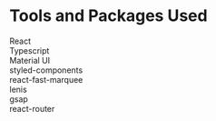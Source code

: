 # Tools and Packages Used
React <br /> 
Typescript <br /> 
Material UI <br /> 
styled-components <br /> 
react-fast-marquee <br /> 
lenis <br /> 
gsap <br /> 
react-router



